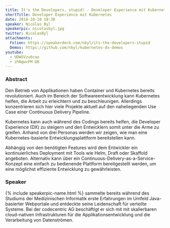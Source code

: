 ```yaml
---
title: It's the Developers, stupid! - Developer Experience mit Kubernetes, Draft und Skaffold steigern
shortTitle: Developer Experience mit Kubernetes
date: 2018-10-18 18:30
speaker: Nicolas Byl
speakerpic: nicolasbyl.jpg
twitter: NicolasByl
attachments:
  Folien: https://speakerdeck.com/nbyl/its-the-developers-stupid
  Demos: https://github.com/nbyl/kubernetes-dx-demos
youtube: 
  - UDWSVzu0cao
  - zhNgwvFM-Q0
---
```


### Abstract

Den Betrieb von Applikationen haben Container und Kubernetes bereits revolutioniert. Auch im Bereich der Softwareentwicklung kann Kubernetes helfen, die Arbeit zu erleichtern und zu beschleunigen. Allerdings konzentrieren sich hier viele Projekte aktuell auf den naheliegenden Use Case einer Continuous Delivery Pipeline.

Kubernetes kann auch während des Codings bereits helfen, die Developer Experience (DX) zu steigern und den Entwicklern somit unter die Arme zu greifen. Anhand von drei Personas werden wir zeigen, wie man eine Kubernetes-basierte Entwicklungsplattform bereitstellen kann.

Abhängig von den benötigten Features wird dem Entwickler ein kontinuierliches Deployment mit Tools wie Helm, Draft oder Skaffold angeboten. Alternativ kann über ein Continuous-Delivery-as-a-Service-Konzept eine einfach zu bedienende Plattform bereitgestellt werden, um eine möglichst effiziente Entwicklung zu gewährleisten.

### Speaker

{% include speakerpic-name.html %}
sammelte bereits während des Studiums der Medizinischen Informatik erste Erfahrungen im Umfeld Java-basierter Webportale und entdeckte seine Leidenschaft für verteilte Systeme. Bei der codecentric AG beschäftigt er sich mit mit skalierbaren cloud-nativen Infrastrukturen für die Applikationsentwicklung und die Verarbeitung von Datenströmen.
